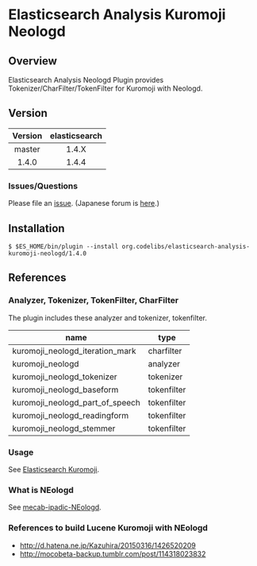 Elasticsearch Analysis Kuromoji Neologd
=======================

## Overview

Elasticsearch Analysis Neologd Plugin provides Tokenizer/CharFilter/TokenFilter for Kuromoji with Neologd.

## Version

| Version   | elasticsearch |
|:---------:|:-------------:|
| master    | 1.4.X         |
| 1.4.0     | 1.4.4         |

### Issues/Questions

Please file an [issue](https://github.com/codelibs/elasticsearch-analysis-kuromoji-neologd/issues "issue").
(Japanese forum is [here](https://github.com/codelibs/codelibs-ja-forum "here").)

## Installation

    $ $ES_HOME/bin/plugin --install org.codelibs/elasticsearch-analysis-kuromoji-neologd/1.4.0

## References

### Analyzer, Tokenizer, TokenFilter, CharFilter

The plugin includes these analyzer and tokenizer, tokenfilter.

| name                    | type        |
|-------------------------|-------------|
| kuromoji\_neologd\_iteration\_mark | charfilter  |
| kuromoji\_neologd                | analyzer    |
| kuromoji\_neologd\_tokenizer      | tokenizer   |
| kuromoji\_neologd\_baseform       | tokenfilter |
| kuromoji\_neologd\_part\_of\_speech | tokenfilter |
| kuromoji\_neologd\_readingform    | tokenfilter |
| kuromoji\_neologd\_stemmer        | tokenfilter |

### Usage

See [Elasticsearch Kuromoji](https://github.com/elastic/elasticsearch-analysis-kuromoji "elasticsearch-analysis-kuromoji").

### What is NEologd

See [mecab-ipadic-NEologd](https://github.com/neologd/mecab-ipadic-neologd "mecab-ipadic-NEologd").

### References to build Lucene Kuromoji with NEologd

* http://d.hatena.ne.jp/Kazuhira/20150316/1426520209
* http://mocobeta-backup.tumblr.com/post/114318023832
